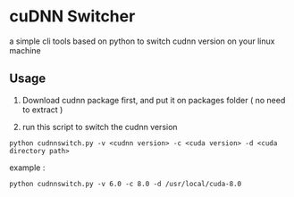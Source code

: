 # cuDNN Switcher
a simple cli tools based on python to switch cudnn version on your linux machine

## Usage
1. Download cudnn package first, and put it on packages folder ( no need to extract )

2. run this script to switch the cudnn version
```console
python cudnnswitch.py -v <cudnn version> -c <cuda version> -d <cuda directory path>
```
example :
```console
python cudnnswitch.py -v 6.0 -c 8.0 -d /usr/local/cuda-8.0
```

